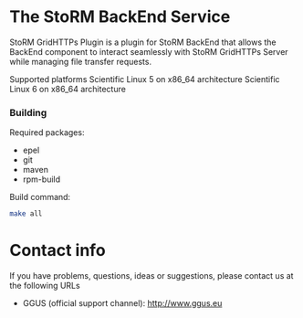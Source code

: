 The StoRM BackEnd Service
===============================

StoRM GridHTTPs Plugin is a plugin for StoRM BackEnd that allows the BackEnd component 
to interact seamlessly with StoRM GridHTTPs Server while managing file transfer requests.

Supported platforms
Scientific Linux 5 on x86_64 architecture
Scientific Linux 6 on x86_64 architecture

### Building
Required packages:

* epel
* git
* maven
* rpm-build

Build command:
```bash
make all
```

# Contact info

If you have problems, questions, ideas or suggestions, please contact us at
the following URLs

* GGUS (official support channel): http://www.ggus.eu
